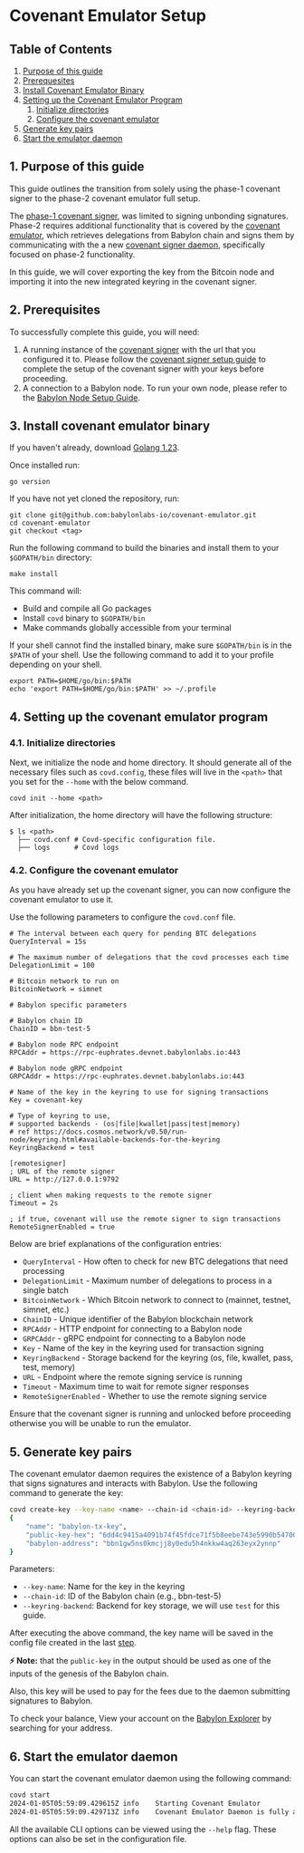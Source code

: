 # Covenant Emulator Setup

## Table of Contents 

1. [Purpose of this guide](#1-purpose-of-this-guide)
2. [Prerequesites](#2-prerequisites)
3. [Install Covenant Emulator Binary](#3-install-covenant-emulator-binary)
4. [Setting up the Covenant Emulator Program](#4-setting-up-the-covenant-emulator-program)
	1. [Initialize directories](#41-initialize-directories)
	2. [Configure the covenant emulator](#42-configure-the-covenant-emulator)
5. [Generate key pairs](#5-generate-key-pairs)
6. [Start the emulator daemon](#6-start-the-emulator-daemon)

## 1. Purpose of this guide

This guide outlines the transition from solely using the phase-1 covenant signer
to the phase-2 covenant emulator full setup.

The [phase-1 covenant signer](https://github.com/babylonlabs-io/covenant-signer), 
was limited to signing unbonding signatures. Phase-2 requires additional 
functionality that is covered by the 
[covenant emulator](https://github.com/babylonlabs-io/covenant-emulator), which 
retrieves delegations from Babylon chain and signs them by communicating with the 
a new [covenant signer daemon](https://github.com/babylonlabs-io/covenant-emulator/tree/main/covenant-signer), specifically focused on phase-2 functionality.

In this guide, we will cover exporting the key from the Bitcoin node and importing 
it into the new integrated keyring in the covenant signer. 

## 2. Prerequisites

To successfully complete this guide, you will need:

1. A running instance of the [covenant signer](../covenant-signer) 
  with the url that you configured it to. Please follow the 
  [covenant signer setup guide](covenant-signer/README.md) to 
  complete the setup of the covenant signer with your keys before proceeding.
2. A connection to a Babylon node. To run your own node, please refer to the 
  [Babylon Node Setup Guide](https://github.com/babylonlabs-io/networks/blob/sam/bbn-test-5/bbn-test-5/babylon-node/README.md).

## 3. Install covenant emulator binary

If you haven't already, download [Golang 1.23](https://go.dev/dl).

Once installed run: 

```shell
go version
```

If you have not yet cloned the repository, run:

```shell
git clone git@github.com:babylonlabs-io/covenant-emulator.git
cd covenant-emulator
git checkout <tag>
```

Run the following command to build the binaries and
install them to your `$GOPATH/bin` directory:

```shell
make install
```

This command will:
- Build and compile all Go packages
- Install `covd` binary to `$GOPATH/bin`
- Make commands globally accessible from your terminal

If your shell cannot find the installed binary, make sure `$GOPATH/bin` is in
the `$PATH` of your shell. Use the following command to add it to your profile
depending on your shell.

```shell
export PATH=$HOME/go/bin:$PATH
echo 'export PATH=$HOME/go/bin:$PATH' >> ~/.profile
```

## 4. Setting up the covenant emulator program

### 4.1. Initialize directories

Next, we initialize the node and home directory. It should generate all of the 
necessary files such as `covd.config`, these files will live in the `<path>` 
that you set for the `--home` with the below command.

```shell
covd init --home <path>
```

After initialization, the home directory will have the following structure:

```shell
$ ls <path>
  ├── covd.conf # Covd-specific configuration file.
  ├── logs      # Covd logs
```

### 4.2. Configure the covenant emulator

As you have already set up the covenant signer, you can now configure the covenant 
emulator to use it. 

Use the following parameters to configure the `covd.conf` file.

```
# The interval between each query for pending BTC delegations
QueryInterval = 15s

# The maximum number of delegations that the covd processes each time
DelegationLimit = 100

# Bitcoin network to run on
BitcoinNetwork = simnet

# Babylon specific parameters

# Babylon chain ID
ChainID = bbn-test-5

# Babylon node RPC endpoint
RPCAddr = https://rpc-euphrates.devnet.babylonlabs.io:443

# Babylon node gRPC endpoint
GRPCAddr = https://rpc-euphrates.devnet.babylonlabs.io:443

# Name of the key in the keyring to use for signing transactions
Key = covenant-key

# Type of keyring to use,
# supported backends - (os|file|kwallet|pass|test|memory)
# ref https://docs.cosmos.network/v0.50/run-node/keyring.html#available-backends-for-the-keyring
KeyringBackend = test

[remotesigner]
; URL of the remote signer
URL = http://127.0.0.1:9792

; client when making requests to the remote signer
Timeout = 2s

; if true, covenant will use the remote signer to sign transactions
RemoteSignerEnabled = true
```

Below are brief explanations of the configuration entries:

- `QueryInterval` - How often to check for new BTC delegations that need processing
- `DelegationLimit` - Maximum number of delegations to process in a single batch
- `BitcoinNetwork` - Which Bitcoin network to connect to (mainnet, testnet, simnet, etc.)
- `ChainID` - Unique identifier of the Babylon blockchain network
- `RPCAddr` - HTTP endpoint for connecting to a Babylon node
- `GRPCAddr` - gRPC endpoint for connecting to a Babylon node
- `Key` - Name of the key in the keyring used for transaction signing
- `KeyringBackend` - Storage backend for the keyring (os, file, kwallet, pass, test, memory)
- `URL` - Endpoint where the remote signing service is running
- `Timeout` - Maximum time to wait for remote signer responses
- `RemoteSignerEnabled` - Whether to use the remote signing service

Ensure that the covenant signer is running and unlocked before proceeding 
otherwise you will be unable to run the emulator.

## 5. Generate key pairs

The covenant emulator daemon requires the existence of a Babylon keyring that 
signs signatures and interacts with Babylon. Use the following command to generate 
the key:

```bash
covd create-key --key-name <name> --chain-id <chain-id> --keyring-backend <backend>
{
    "name": "babylon-tx-key",
    "public-key-hex": "6dd4c9415a4091b74f45fdce71f5b8eebe743e5990b547009ff1dce8393d5df2",
    "babylon-address": "bbn1gw5ns0kmcjj8y0edu5h4nkkw4aq263eyx2ynnp"
}
```

Parameters:
- `--key-name`: Name for the key in the keyring
- `--chain-id`: ID of the Babylon chain (e.g., bbn-test-5)
- `--keyring-backend`: Backend for key storage, we will use `test` 
  for this guide.

After executing the above command, the key name will be saved in the config file
created in the last [step](#42-configure-the-covenant-emulator).

**⚡ Note:** that the `public-key` in the output should be used as one of the 
inputs of the genesis of the Babylon chain.

Also, this key will be used to pay for the fees due to the daemon submitting 
signatures to Babylon.

To check your balance, View your account on the 
[Babylon Explorer](https://babylon-testnet.l2scan.co) by searching for your 
address.


## 6. Start the emulator daemon

You can start the covenant emulator daemon using the following command:

```bash
covd start
2024-01-05T05:59:09.429615Z	info	Starting Covenant Emulator
2024-01-05T05:59:09.429713Z	info	Covenant Emulator Daemon is fully active!
```

All the available CLI options can be viewed using the `--help` flag. These
options can also be set in the configuration file.